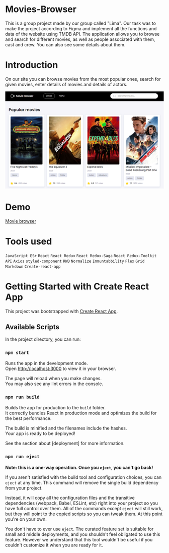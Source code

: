 # Movies-Browser

This is a group project made by our group called "Lima". Our task was to make the project according to Figma and implement all the functions and data of the website using TMDB API. The application allows you to browse and search for different movies, as well as people associated with them, cast and crew. You can also see some details about them. 

# Introduction

On our site you can browse movies from the most popular ones, search for given movies, enter details of movies and details of actors.

![screen](https://raw.githubusercontent.com/KamilJustynski/Movies-browser/main/public/picture.png)

# Demo

[Movie browser](https://gp231982.github.io/Movies-browser/#/movies?page=1)

# Tools used

`JavaScript ES+` `React` `React Redux` `React Redux-Saga` `React Redux-Toolkit` `API` `Axios` `styled-component` `RWD` `Normalize` `Immuntabbility`
`Flex` `Grid` `Markdown` `Create-react-app`

# Getting Started with Create React App

This project was bootstrapped with [Create React App](https://github.com/facebook/create-react-app).

## Available Scripts

In the project directory, you can run:

### `npm start`

Runs the app in the development mode.\
Open [http://localhost:3000](http://localhost:3000) to view it in your browser.

The page will reload when you make changes.\
You may also see any lint errors in the console.

### `npm run build`

Builds the app for production to the `build` folder.\
It correctly bundles React in production mode and optimizes the build for the best performance.

The build is minified and the filenames include the hashes.\
Your app is ready to be deployed!

See the section about [deployment] for more information.

### `npm run eject`

**Note: this is a one-way operation. Once you `eject`, you can't go back!**

If you aren't satisfied with the build tool and configuration choices, you can `eject` at any time. This command will remove the single build dependency from your project.

Instead, it will copy all the configuration files and the transitive dependencies (webpack, Babel, ESLint, etc) right into your project so you have full control over them. All of the commands except `eject` will still work, but they will point to the copied scripts so you can tweak them. At this point you're on your own.

You don't have to ever use `eject`. The curated feature set is suitable for small and middle deployments, and you shouldn't feel obligated to use this feature. However we understand that this tool wouldn't be useful if you couldn't customize it when you are ready for it.
